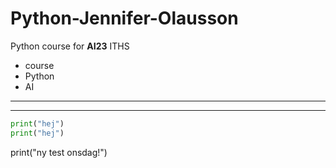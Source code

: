 # Python-Jennifer-Olausson
Python course for **AI23** ITHS


- course
- Python
- AI


---
---
``` Python
print("hej")
print("hej")
```
print("ny test onsdag!")
 